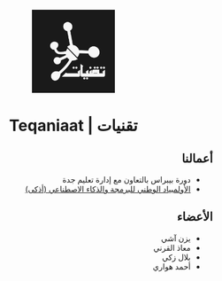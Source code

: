<div dir="rtl">

 <p align="center">
  <img alt="Logo - الشعار" src="https://raw.githubusercontent.com/Teqaniaat/Teqaniaat/main/assets/img/logo_dark.png" width="150px">
  <h1 align="center">تقنيات | Teqaniaat</h1>
 </p>


## أعمالنا
- دورة بيبراس بالتعاون مع إدارة تعليم جدة
- [الأولمبياد الوطني للبرمجة والذكاء الاصطناعي (أذكى)](/athka/index.md)


## الأعضاء
- يزن آشي
- معاذ القرني
- بلال زكي
- أحمد هواري

</div>
